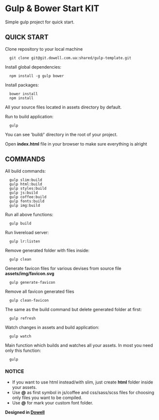 # Gulp & Bower Start KIT

Simple gulp project for quick start.

## QUICK START

Clone repository to your local machine

      git clone git@git.dowell.com.ua:shared/gulp-template.git

Install global dependencies:

      npm install -g gulp bower

Install packages:

      bower install
      npm install

All your source files located in assets directory by default.

Run to build application:

      gulp

You can see 'build/' directory in the root of your project.

Open **index.html** file in your browser to make sure everything is alright

## COMMANDS

All build commands:

      gulp slim:build
      gulp html:build
      gulp styles:build
      gulp js:build
      gulp coffee:build
      gulp fonts:build
      gulp img:build

Run all above functions:

      gulp build

Run  livereload server:

      gulp lr:listen

Remove generated folder with files inside:

      gulp clean

Generate favicon files for various devises from source file **assets/img/favicon.svg**

      gulp generate-favicon

Remove all favicon generated files

      gulp clean-favicon

The same as the build command but delete generated folder at first:

      gulp refresh

Watch changes in assets and build application:

      gulp watch

Main function which builds and watches all your assets. In most you need only this function:

      gulp


### NOTICE

* If you want to use html instead/with slim, just create **html** folder inside your assets.
* Use **@** as first symbol in js/coffee and css/sass/scss files for choosing only files you want to be compiled.
* Use **@** for mark your custom font folder.

**Designed in [Dowell](http:dowell.com.ua "Dowell")**
